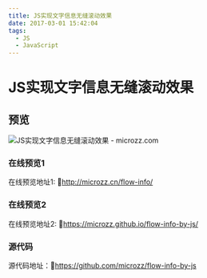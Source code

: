 ```yaml
---
title: JS实现文字信息无缝滚动效果
date: 2017-03-01 15:42:04
tags:
  - JS
  - JavaScript
---
```


# JS实现文字信息无缝滚动效果
## 预览
![JS实现文字信息无缝滚动效果 - microzz.com](https://icdn.microzz.com/20170301_flow_info/preview.gif)
### 在线预览1
在线预览地址1: 🔗http://microzz.cn/flow-info/
### 在线预览2
在线预览地址2: 🔗https://microzz.github.io/flow-info-by-js/
### 源代码
源代码地址：🔗https://github.com/microzz/flow-info-by-js


